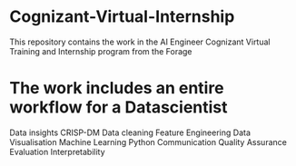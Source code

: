 # Cognizant-Virtual-Internship
This repository contains the work in the AI Engineer Cognizant Virtual Training and Internship program from the Forage
# The work includes an entire workflow for a Datascientist
  Data insights
  CRISP-DM
  Data cleaning
  Feature Engineering
  Data Visualisation
  Machine Learning
  Python
  Communication
  Quality Assurance
  Evaluation
  Interpretability
